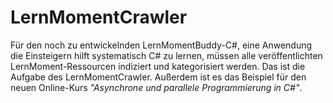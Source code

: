 # LernMomentCrawler
Für den noch zu entwickelnden LernMomentBuddy-C#, eine Anwendung die Einsteigern hilft systematisch C# zu lernen, müssen alle veröffentlichten LernMoment-Ressourcen indiziert und kategorisiert werden. Das ist die Aufgabe des LernMomentCrawler. Außerdem ist es das Beispiel für den neuen Online-Kurs *"Asynchrone und parallele Programmierung in C#"*.
